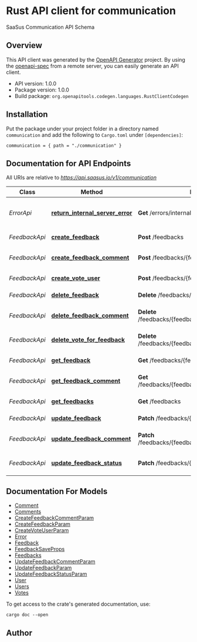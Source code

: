 # Rust API client for communication

SaaSus Communication API Schema


## Overview

This API client was generated by the [OpenAPI Generator](https://openapi-generator.tech) project.  By using the [openapi-spec](https://openapis.org) from a remote server, you can easily generate an API client.

- API version: 1.0.0
- Package version: 1.0.0
- Build package: `org.openapitools.codegen.languages.RustClientCodegen`

## Installation

Put the package under your project folder in a directory named `communication` and add the following to `Cargo.toml` under `[dependencies]`:

```
communication = { path = "./communication" }
```

## Documentation for API Endpoints

All URIs are relative to *https://api.saasus.io/v1/communication*

Class | Method | HTTP request | Description
------------ | ------------- | ------------- | -------------
*ErrorApi* | [**return_internal_server_error**](docs/ErrorApi.md#return_internal_server_error) | **Get** /errors/internal-server-error | Return Internal Server Error
*FeedbackApi* | [**create_feedback**](docs/FeedbackApi.md#create_feedback) | **Post** /feedbacks | Create Feedback
*FeedbackApi* | [**create_feedback_comment**](docs/FeedbackApi.md#create_feedback_comment) | **Post** /feedbacks/{feedback_id}/comments | Create Feedback Comment
*FeedbackApi* | [**create_vote_user**](docs/FeedbackApi.md#create_vote_user) | **Post** /feedbacks/{feedback_id}/votes/users | Create Vote User
*FeedbackApi* | [**delete_feedback**](docs/FeedbackApi.md#delete_feedback) | **Delete** /feedbacks/{feedback_id} | Delete Feedback
*FeedbackApi* | [**delete_feedback_comment**](docs/FeedbackApi.md#delete_feedback_comment) | **Delete** /feedbacks/{feedback_id}/comments/{comment_id} | Delete Feedback Comment
*FeedbackApi* | [**delete_vote_for_feedback**](docs/FeedbackApi.md#delete_vote_for_feedback) | **Delete** /feedbacks/{feedback_id}/votes/users/{user_id} | Delete Vote For Feedback
*FeedbackApi* | [**get_feedback**](docs/FeedbackApi.md#get_feedback) | **Get** /feedbacks/{feedback_id} | Get Feedback
*FeedbackApi* | [**get_feedback_comment**](docs/FeedbackApi.md#get_feedback_comment) | **Get** /feedbacks/{feedback_id}/comments/{comment_id} | Get Feedback Comment
*FeedbackApi* | [**get_feedbacks**](docs/FeedbackApi.md#get_feedbacks) | **Get** /feedbacks | Get Feedbacks
*FeedbackApi* | [**update_feedback**](docs/FeedbackApi.md#update_feedback) | **Patch** /feedbacks/{feedback_id} | Update Feedback
*FeedbackApi* | [**update_feedback_comment**](docs/FeedbackApi.md#update_feedback_comment) | **Patch** /feedbacks/{feedback_id}/comments/{comment_id} | Update Feedback Comment
*FeedbackApi* | [**update_feedback_status**](docs/FeedbackApi.md#update_feedback_status) | **Patch** /feedbacks/{feedback_id}/status | Update Feedback Status


## Documentation For Models

 - [Comment](docs/Comment.md)
 - [Comments](docs/Comments.md)
 - [CreateFeedbackCommentParam](docs/CreateFeedbackCommentParam.md)
 - [CreateFeedbackParam](docs/CreateFeedbackParam.md)
 - [CreateVoteUserParam](docs/CreateVoteUserParam.md)
 - [Error](docs/Error.md)
 - [Feedback](docs/Feedback.md)
 - [FeedbackSaveProps](docs/FeedbackSaveProps.md)
 - [Feedbacks](docs/Feedbacks.md)
 - [UpdateFeedbackCommentParam](docs/UpdateFeedbackCommentParam.md)
 - [UpdateFeedbackParam](docs/UpdateFeedbackParam.md)
 - [UpdateFeedbackStatusParam](docs/UpdateFeedbackStatusParam.md)
 - [User](docs/User.md)
 - [Users](docs/Users.md)
 - [Votes](docs/Votes.md)


To get access to the crate's generated documentation, use:

```
cargo doc --open
```

## Author



